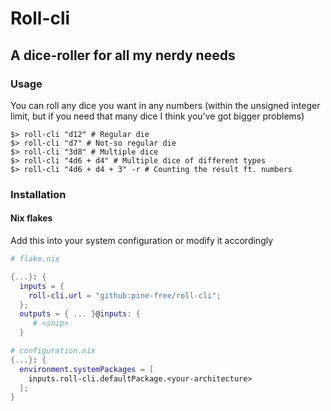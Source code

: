 # Roll-cli
## A dice-roller for all my nerdy needs

### Usage
You can roll any dice you want in any numbers (within the unsigned integer limit,
but if you need that many dice I think you've got bigger problems)
```
$> roll-cli "d12" # Regular die
$> roll-cli "d7" # Not-so regular die
$> roll-cli "3d8" # Multiple dice
$> roll-cli "4d6 + d4" # Multiple dice of different types
$> roll-cli "4d6 + d4 + 3" -r # Counting the result ft. numbers 
```

### Installation

#### Nix flakes

Add this into your system configuration or modify it accordingly

```nix
# flake.nix

{...}: {
  inputs = {
    roll-cli.url = "github:pine-free/roll-cli";
  };
  outputs = { ... }@inputs: {
     # <snip>
  }
```

```nix
# configuration.nix
{...}: {
  environment.systemPackages = [
    inputs.roll-cli.defaultPackage.<your-architecture>
  ];
}
```
